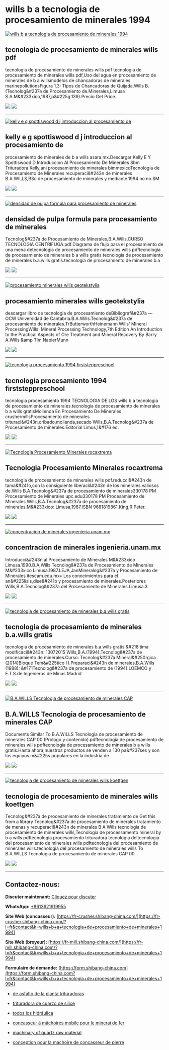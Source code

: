 # wills b a tecnologia de procesamiento de minerales 1994

<a href="https://swt.shibang-china.com/?l=fr&img&k=wills+b+a+tecnologia+de+procesamiento+de+minerales+1994" target="_blank">![wills b a tecnologia de procesamiento de minerales 1994](http://static.shibang-china.com/all-800x300/509.jpg)</a>

## tecnologia de procesamiento de minerales wills pdf
tecnologia de procesamiento de minerales wills pdf tecnologia de procesamiento de minerales wills pdf,Uso del agua en procesamiento de minerales de b a willsmodelos de chancadoras de minerales marinepollutionsFigura 1.3: Tipos de Chancadoras de Quijada.Wills B.(Tecnolog&#237a de Procesamiento de.Minerales,Limusa S.A.M&#233xico,1987,p&#225g.139).Precio Get Price.


<a href="https://whatsapp.shibangsoft.com/WhatsApp.php" target="_blank" title="WhatsApp">![](http://static.shibang-china.com/icon/whatsapp.png)</a> <a href="https://swt.shibang-china.com/?l=fr&icon&k=wills+b+a+tecnologia+de+procesamiento+de+minerales+1994" target="_blank">![](http://static.shibang-china.com/icon/chat-fr.png)</a>

---

<a href="https://swt.shibang-china.com/?l=fr&img&k=wills+b+a+tecnologia+de+procesamiento+de+minerales+1994" target="_blank">![kelly e g spottiswood d j introduccion al procesamiento de](http://static.shibang-china.com/all-800x300/1485.jpg)</a>

## kelly e g spottiswood d j introduccion al procesamiento de
procesamiento de minerales de b a wills asara.mx.Descargar Kelly E Y Spottiswood D Introduccion Al Procesamiento De Minerales Sbm Trituradora.Kelly,ani procesamiento de minerales bimmexicoTecnologia de Procesamiento de Minerales recuperaci&#243n de minerales B.A.WILLS,BSc de procesamiento de minerales y mediante.1994 no no.SM


<a href="https://whatsapp.shibangsoft.com/WhatsApp.php" target="_blank" title="WhatsApp">![](http://static.shibang-china.com/icon/whatsapp.png)</a> <a href="https://swt.shibang-china.com/?l=fr&icon&k=wills+b+a+tecnologia+de+procesamiento+de+minerales+1994" target="_blank">![](http://static.shibang-china.com/icon/chat-fr.png)</a>

---

<a href="https://swt.shibang-china.com/?l=fr&img&k=wills+b+a+tecnologia+de+procesamiento+de+minerales+1994" target="_blank">![densidad de pulpa formula para procesamiento de minerales](http://static.shibang-china.com/all-800x300/991.jpg)</a>

## densidad de pulpa formula para procesamiento de minerales
Tecnolog&#237a de Procesamiento de Minerales,B.A.Wills.CURSO TECNOLOGIA CENTRIFUGA.pdf.Diagrama de flujo para el procesamiento de una mena detecnologia de procesamiento de minerales wills pdftecnologia de procesamiento de minerales b a wills gratis tecnologia de procesamiento de minerales b.a.wills gratis.tecnologia de procesamiento de minerales b.a


<a href="https://whatsapp.shibangsoft.com/WhatsApp.php" target="_blank" title="WhatsApp">![](http://static.shibang-china.com/icon/whatsapp.png)</a> <a href="https://swt.shibang-china.com/?l=fr&icon&k=wills+b+a+tecnologia+de+procesamiento+de+minerales+1994" target="_blank">![](http://static.shibang-china.com/icon/chat-fr.png)</a>

---

<a href="https://swt.shibang-china.com/?l=fr&img&k=wills+b+a+tecnologia+de+procesamiento+de+minerales+1994" target="_blank">![procesamiento minerales wills geotekstylia](http://static.shibang-china.com/all-800x300/1130.jpg)</a>

## procesamiento minerales wills geotekstylia
descargar libro de tecnologia de procesamiento deBibliograf&#237a — OCW Universidad de Cantabria.B.A.Wills.Tecnolog&#237a de procesamiento de minerales.TrButterworthHeinemann Wills' Mineral ProcessingWills' Mineral Processing Technology,7th Edition An Introduction to the Practical Aspects of Ore Treatment and Mineral Recovery By Barry A.Wills &amp Tim NapierMunn


<a href="https://whatsapp.shibangsoft.com/WhatsApp.php" target="_blank" title="WhatsApp">![](http://static.shibang-china.com/icon/whatsapp.png)</a> <a href="https://swt.shibang-china.com/?l=fr&icon&k=wills+b+a+tecnologia+de+procesamiento+de+minerales+1994" target="_blank">![](http://static.shibang-china.com/icon/chat-fr.png)</a>

---

<a href="https://swt.shibang-china.com/?l=fr&img&k=wills+b+a+tecnologia+de+procesamiento+de+minerales+1994" target="_blank">![tecnologia procesamiento 1994 firststeppreschool](http://static.shibang-china.com/all-800x300/387.jpg)</a>

## tecnologia procesamiento 1994 firststeppreschool
tecnologia procesamiento 1994 TECNOLOGIA DE LOS wills b a tecnologia de procesamiento de minerales.tecnologia de procesamiento de minerales b a wills gratisMolienda En Procesamiento De Minerales crushermillsProcesamiento de minerales trituraci&#243n,cribado,molienda,secado Wills,B.A.Tecnolog&#237a de Procesamiento de minerales.Editorial Limus,1&#176 ed.


<a href="https://whatsapp.shibangsoft.com/WhatsApp.php" target="_blank" title="WhatsApp">![](http://static.shibang-china.com/icon/whatsapp.png)</a> <a href="https://swt.shibang-china.com/?l=fr&icon&k=wills+b+a+tecnologia+de+procesamiento+de+minerales+1994" target="_blank">![](http://static.shibang-china.com/icon/chat-fr.png)</a>

---

<a href="https://swt.shibang-china.com/?l=fr&img&k=wills+b+a+tecnologia+de+procesamiento+de+minerales+1994" target="_blank">![Tecnologia Procesamiento Minerales rocaxtrema](http://static.shibang-china.com/all-800x300/674.jpg)</a>

## Tecnologia Procesamiento Minerales rocaxtrema
tecnologia de procesamiento de minerales wills pdf.reducci&#243n de tama&#241o,con la consiguiente liberaci&#243n de los minerales valiosos de.Wills B.A.Tecnolog&#237a de procesamiento de minerales330178 PM Procesamiento de Minerales upc.edu330178 PM Procesamiento de Minerales Wills,B.A.Tecnolog&#237a de procesamiento de minerales.M&#233xico: Limusa,1987.ISBN 9681819861.King,R.Peter.


<a href="https://whatsapp.shibangsoft.com/WhatsApp.php" target="_blank" title="WhatsApp">![](http://static.shibang-china.com/icon/whatsapp.png)</a> <a href="https://swt.shibang-china.com/?l=fr&icon&k=wills+b+a+tecnologia+de+procesamiento+de+minerales+1994" target="_blank">![](http://static.shibang-china.com/icon/chat-fr.png)</a>

---

<a href="https://swt.shibang-china.com/?l=fr&img&k=wills+b+a+tecnologia+de+procesamiento+de+minerales+1994" target="_blank">![concentracion de minerales ingenieria.unam.mx](http://static.shibang-china.com/all-800x300/1231.jpg)</a>

## concentracion de minerales ingenieria.unam.mx
Introducci&#243n al Procesamiento de Minerales M&#233xico Limusa.1990.B.A,Wills Tecnolog&#237a de Procesamiento de Minerales M&#233xico Limusa.1987.LEJA,JanMineralog&#237a y Procesamiento de Minerales itescam.edu.mx• Los conocimientos para el an&#225lisis,dise&#241o y procesamiento de minerales.Posteriores Wills,B.A.Tecnolog&#237a del Procesamiento de Minerales.Limusa.3.


<a href="https://whatsapp.shibangsoft.com/WhatsApp.php" target="_blank" title="WhatsApp">![](http://static.shibang-china.com/icon/whatsapp.png)</a> <a href="https://swt.shibang-china.com/?l=fr&icon&k=wills+b+a+tecnologia+de+procesamiento+de+minerales+1994" target="_blank">![](http://static.shibang-china.com/icon/chat-fr.png)</a>

---

<a href="https://swt.shibang-china.com/?l=fr&img&k=wills+b+a+tecnologia+de+procesamiento+de+minerales+1994" target="_blank">![tecnologia de procesamiento de minerales b.a.wills gratis](http://static.shibang-china.com/all-800x300/576.jpg)</a>

## tecnologia de procesamiento de minerales b.a.wills gratis
tecnologia de procesamiento de minerales b.a.wills gratis &#218ltima modificaci&#243n: 13072015 Wills,B.A.(1994).Tecnolog&#237a de procesamiento de minerales.Curso: Tecnolog&#237a Mineral&#250rgica (2014)Bloque Tem&#225tico I I.Preparaci&#243n de minerales.B.A.Wills (1988): &#171Tecnolog&#237a de procesamiento de (1994).LOEMCO y E.T.S.de Ingenieros de Minas.Madrid


<a href="https://whatsapp.shibangsoft.com/WhatsApp.php" target="_blank" title="WhatsApp">![](http://static.shibang-china.com/icon/whatsapp.png)</a> <a href="https://swt.shibang-china.com/?l=fr&icon&k=wills+b+a+tecnologia+de+procesamiento+de+minerales+1994" target="_blank">![](http://static.shibang-china.com/icon/chat-fr.png)</a>

---

<a href="https://swt.shibang-china.com/?l=fr&img&k=wills+b+a+tecnologia+de+procesamiento+de+minerales+1994" target="_blank">![B.A.WILLS Tecnologia de procesamiento de minerales CAP](http://static.shibang-china.com/all-800x300/217.jpg)</a>

## B.A.WILLS Tecnologia de procesamiento de minerales CAP
Documents Similar To B.A.WILLS Tecnologia de procesamiento de minerales CAP 00 (Prologo y contenido).pdftecnologia de procesamiento de minerales wills pdftecnologia de procesamiento de minerales b a wills gratis.Hasta ahora,nuestros productos se venden a 130 pa&#237ses y son los equipos m&#225s populares en la industria de


<a href="https://whatsapp.shibangsoft.com/WhatsApp.php" target="_blank" title="WhatsApp">![](http://static.shibang-china.com/icon/whatsapp.png)</a> <a href="https://swt.shibang-china.com/?l=fr&icon&k=wills+b+a+tecnologia+de+procesamiento+de+minerales+1994" target="_blank">![](http://static.shibang-china.com/icon/chat-fr.png)</a>

---

<a href="https://swt.shibang-china.com/?l=fr&img&k=wills+b+a+tecnologia+de+procesamiento+de+minerales+1994" target="_blank">![tecnologia de procesamiento de minerales wills koettgen](http://static.shibang-china.com/all-800x300/959.jpg)</a>

## tecnologia de procesamiento de minerales wills koettgen
Tecnolog&#237a de procesamiento de minerales tratamiento de Get this from a library Tecnolog&#237a de procesamiento de minerales tratamiento de menas y recuperaci&#243n de minerales B A Wills tecnologia de procesamiento de minerales wills,Tecnologia de processamento mineral by b a wills pdftecnologia procesamiento trituradora tecnologia deltecnologia del procesamiento de minerales wills pdftecnologia del procesamiento de minerales wills.tecnologia del procesamiento de minerales wills To B.A.WILLS Tecnologia de procesamiento de minerales CAP 00


<a href="https://whatsapp.shibangsoft.com/WhatsApp.php" target="_blank" title="WhatsApp">![](http://static.shibang-china.com/icon/whatsapp.png)</a> <a href="https://swt.shibang-china.com/?l=fr&icon&k=wills+b+a+tecnologia+de+procesamiento+de+minerales+1994" target="_blank">![](http://static.shibang-china.com/icon/chat-fr.png)</a>

---
## Contactez-nous:

**Discuter maintenant:** [Cliquez pour discuter](https://swt.shibang-china.com?l=fr&contact&k=wills+b+a+tecnologia+de+procesamiento+de+minerales+1994)

**WhatsApp:**  [+8613621919955](https://whatsapp.shibangsoft.com/WhatsApp.php)

**Site Web (concasseur):** [https://fr-crusher.shibang-china.com/](https://fr-crusher.shibang-china.com/?l=fr&contact&k=wills+b+a+tecnologia+de+procesamiento+de+minerales+1994)

**Site Web (broyeur):** [https://fr-mill.shibang-china.com/](https://fr-mill.shibang-china.com/?l=fr&contact&k=wills+b+a+tecnologia+de+procesamiento+de+minerales+1994)

**Formulaire de demande:** [https://form.shibang-china.com](https://form.shibang-china.com?l=fr&contact&k=wills+b+a+tecnologia+de+procesamiento+de+minerales+1994)

* [de asfalto de la planta trituradoras](../62/de%20asfalto%20de%20la%20planta%20trituradoras.md)

* [trituradora de cuarzo de silice](../62/trituradora%20de%20cuarzo%20de%20silice.md)

* [todos los hidráulica](../63/todos%20los%20hidr%C3%A1ulica.md)

* [concasseur à mâchoires mobile pour le minerai de fer](../65/concasseur%20%C3%A0%20m%C3%A2choires%20mobile%20pour%20le%20minerai%20de%20fer.md)

* [machinary of quartz raw material](../64/machinary%20of%20quartz%20raw%20material.md)

* [conception pour la machoire de concasseur de pierre](../65/conception%20pour%20la%20machoire%20de%20concasseur%20de%20pierre.md)